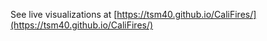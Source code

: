 See live visualizations at [https://tsm40.github.io/CaliFires/](https://tsm40.github.io/CaliFires/)
